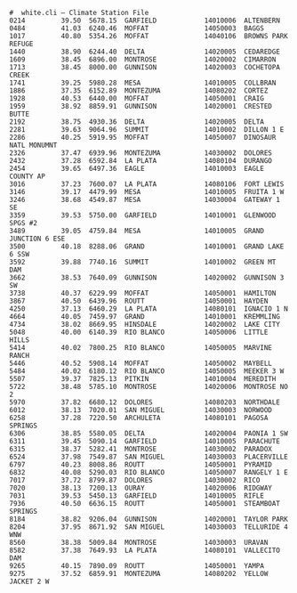     #  white.cli – Climate Station File
    0214         39.50  5678.15  GARFIELD            14010006  ALTENBERN                
    0484         41.03  6240.46  MOFFAT              14050003  BAGGS                    
    1017         40.80  5354.26  MOFFAT              14040106  BROWNS PARK REFUGE       
    1440         38.90  6244.40  DELTA               14020005  CEDAREDGE                
    1609         38.45  6896.00  MONTROSE            14020002  CIMARRON                 
    1713         38.45  8000.00  GUNNISON            14020003  COCHETOPA CREEK          
    1741         39.25  5980.28  MESA                14010005  COLLBRAN                 
    1886         37.35  6152.89  MONTEZUMA           14080202  CORTEZ                   
    1928         40.53  6440.00  MOFFAT              14050001  CRAIG                    
    1959         38.92  8859.91  GUNNISON            14020001  CRESTED BUTTE            
    2192         38.75  4930.36  DELTA               14020005  DELTA                    
    2281         39.63  9064.96  SUMMIT              14010002  DILLON 1 E               
    2286         40.25  5919.95  MOFFAT              14050007  DINOSAUR NATL MONUMNT    
    2326         37.47  6939.96  MONTEZUMA           14030002  DOLORES                  
    2432         37.28  6592.84  LA PLATA            14080104  DURANGO                  
    2454         39.65  6497.36  EAGLE               14010003  EAGLE COUNTY AP          
    3016         37.23  7600.07  LA PLATA            14080106  FORT LEWIS               
    3146         39.17  4479.99  MESA                14010005  FRUITA 1 W               
    3246         38.68  4549.87  MESA                14030004  GATEWAY 1 SE             
    3359         39.53  5750.00  GARFIELD            14010001  GLENWOOD SPGS #2         
    3489         39.05  4759.84  MESA                14010005  GRAND JUNCTION 6 ESE     
    3500         40.18  8288.06  GRAND               14010001  GRAND LAKE 6 SSW         
    3592         39.88  7740.16  SUMMIT              14010002  GREEN MT DAM             
    3662         38.53  7640.09  GUNNISON            14020002  GUNNISON 3 SW            
    3738         40.37  6229.99  MOFFAT              14050001  HAMILTON                 
    3867         40.50  6439.96  ROUTT               14050001  HAYDEN                   
    4250         37.13  6460.29  LA PLATA            14080101  IGNACIO 1 N              
    4664         40.05  7459.97  GRAND               14010001  KREMMLING                
    4734         38.02  8669.95  HINSDALE            14020002  LAKE CITY                
    5048         40.00  6140.39  RIO BLANCO          14050006  LITTLE HILLS             
    5414         40.02  7800.25  RIO BLANCO          14050005  MARVINE RANCH            
    5446         40.52  5908.14  MOFFAT              14050002  MAYBELL                  
    5484         40.02  6180.12  RIO BLANCO          14050005  MEEKER 3 W               
    5507         39.37  7825.13  PITKIN              14010004  MEREDITH                 
    5722         38.48  5785.10  MONTROSE            14020006  MONTROSE NO 2            
    5970         37.82  6680.12  DOLORES             14080203  NORTHDALE                
    6012         38.13  7020.01  SAN MIGUEL          14030003  NORWOOD                  
    6258         37.28  7220.50  ARCHULETA           14080101  PAGOSA SPRINGS           
    6306         38.85  5580.05  DELTA               14020004  PAONIA 1 SW              
    6311         39.45  5090.14  GARFIELD            14010005  PARACHUTE                
    6315         38.37  5282.41  MONTROSE            14030002  PARADOX                  
    6524         37.98  7549.87  SAN MIGUEL          14030003  PLACERVILLE              
    6797         40.23  8008.86  ROUTT               14050001  PYRAMID                  
    6832         40.08  5290.03  RIO BLANCO          14050007  RANGELY 1 E              
    7017         37.72  8799.87  DOLORES             14030002  RICO                     
    7020         38.13  7200.13  OURAY               14020006  RIDGWAY                  
    7031         39.53  5450.13  GARFIELD            14010005  RIFLE                    
    7936         40.50  6636.15  ROUTT               14050001  STEAMBOAT SPRINGS        
    8184         38.82  9206.04  GUNNISON            14020001  TAYLOR PARK              
    8204         37.95  8671.92  SAN MIGUEL          14030003  TELLURIDE 4 WNW          
    8560         38.38  5009.84  MONTROSE            14030003  URAVAN                   
    8582         37.38  7649.93  LA PLATA            14080101  VALLECITO DAM            
    9265         40.15  7890.09  ROUTT               14050001  YAMPA                    
    9275         37.52  6859.91  MONTEZUMA           14080202  YELLOW JACKET 2 W  